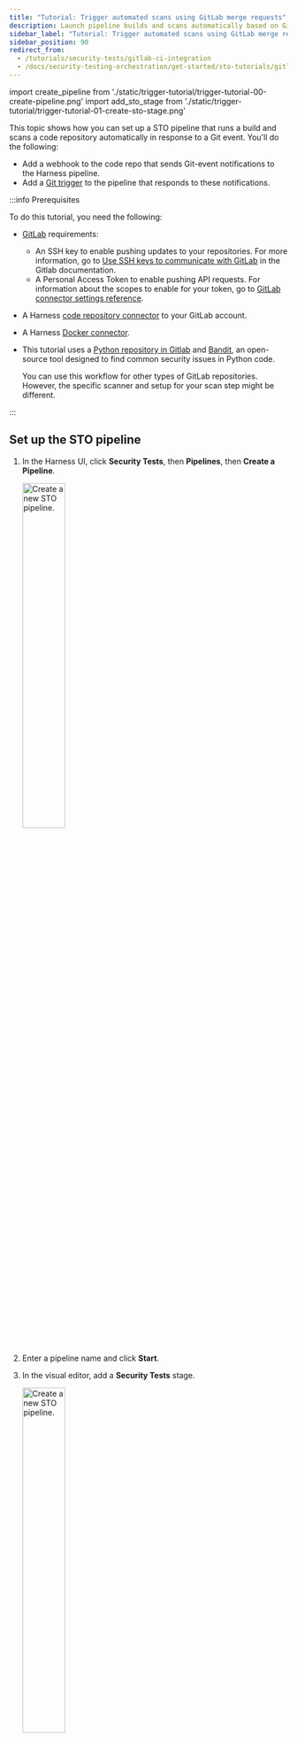 ```yaml
---
title: "Tutorial: Trigger automated scans using GitLab merge requests"
description: Launch pipeline builds and scans automatically based on GitLab merge requests.
sidebar_label: "Tutorial: Trigger automated scans using GitLab merge requests"
sidebar_position: 90
redirect_from:
  - /tutorials/security-tests/gitlab-ci-integration
  - /docs/security-testing-orchestration/get-started/sto-tutorials/gitlab-ci-integration
---
```


<CTABanner
  buttonText="Learn More"
  title="Continue your learning journey."
  tagline="Take a Security Testing Orchestration certification today!"
  link="/certifications/sto"
  closable={true}
  target="_self"
/>

import create_pipeline from './static/trigger-tutorial/trigger-tutorial-00-create-pipeline.png'
import add_sto_stage from './static/trigger-tutorial/trigger-tutorial-01-create-sto-stage.png'

This topic shows how you can set up a STO pipeline that runs a build and scans a code repository automatically in response to a Git event. You'll do the following:

- Add a webhook to the code repo that sends Git-event notifications to the Harness pipeline.
- Add a [Git trigger](/docs/platform/triggers/triggering-pipelines/) to the pipeline that responds to these notifications.

:::info Prerequisites

To do this tutorial, you need the following:

- [GitLab](https://gitlab.com/) requirements:
  - An SSH key to enable pushing updates to your repositories. For more information, go to [Use SSH keys to communicate with GitLab](https://docs.gitlab.com/ee/user/ssh.html) in the Gitlab documentation.
  - A Personal Access Token to enable pushing API requests. For information about the scopes to enable for your token, go to [GitLab connector settings reference](/docs/platform/connectors/code-repositories/ref-source-repo-provider/git-lab-connector-settings-reference/#passwordpersonal-access-token).
- A Harness [code repository connector](/docs/category/code-repositories) to your GitLab account.
- A Harness [Docker connector](/docs/platform/connectors/cloud-providers/ref-cloud-providers/docker-registry-connector-settings-reference).
- This tutorial uses a [Python repository in Gitlab](https://gitlab.com/gitsequence090/TestPythonSAST) and [Bandit](https://github.com/PyCQA/bandit), an open-source tool designed to find common security issues in Python code.

  You can use this workflow for other types of GitLab repositories. However, the specific scanner and setup for your scan step might be different.

:::

## Set up the STO pipeline

1. In the Harness UI, click **Security Tests**, then **Pipelines**, then **Create a Pipeline**.

   <img src={create_pipeline} alt="Create a new STO pipeline." height="40%" width="40%" />

2. Enter a pipeline name and click **Start**.

3. In the visual editor, add a **Security Tests** stage.

   <img src={add_sto_stage} alt="Create a new STO pipeline." height="40%" width="40%" />

4. In **About your Stage**, do the following:

   1. Enter a name.

   2. In **Configure Codebase**, select your codebase connector and enter the repository that you want to scan.

   ![](./static/trigger-tutorial/trigger-tutorial-02-set-up-sto-stage.png)

   3. Click **Set up Stage**.

5. In **Infrastructure**, specify your build infrastructure. STO supports Cloud (Linux AMD64) and Kubernetes infrastructures.

6. In **Execution**, click **Add Step** and select **Bandit**.

7. In **Configure Bandit**, specify the following:

   1. Scan Mode = **Orchestration**

   2. Target name = **_your-name_-dvpwa**

   3. Target variaent = **\<+codebase.branch>**

8. Click **Apply Changes** to return to the pipeline,

9. Click **Run** (top right). In **Run Pipeline**, select **Git Branch** for the build type and **master** for the branch name. Then click **Run Pipeline** to ensure that the pipeline runs successfully as configured.

## Add a trigger to your pipeline

Add a trigger to your pipeline that that listens for incoming requests on a webhook.

1. In the rop right of the visual editor, click **Triggers**.

2. Click **New Trigger** and select the webhook for your Git service provider.

   ![New webhook trigger](./static/trigger-tutorial/trigger-tutorial-04-select-trigger.png)

3. In **Configuration**, specify the webhook as follows. This is a typical setup, where any event related to a merge request triggers a pipeline build.

   1. Connector = The connector to your Git service provider.

   2. Repository Name = The repository you want to scan.

   3. Event = **Merge Request**.

   4. Select **Any Actions**.

   ![](./static/trigger-tutorial/trigger-tutorial-05-trigger-config.png)

4. In **Conditions**, set the conditions for running the pipeline. The typical setup is to trigger a build based on the main or master branch of the repo.

   ![](./static/trigger-tutorial/trigger-tutorial-06-trigger-condition.png)

5. In **Pipeline Input**, select **Git Branch** for the build type and enter **\<+trigger.branch>** for the branch name. Then click **Create Trigger**.

   ![](./static/trigger-tutorial/trigger-tutorial-08-pipeline-input.png)

   The new trigger now appears in the Triggers table. Note that this table includes a **Webhook** column with a link.

6. Click the **Webhook** link to copy the webhook URL for this trigger to the clipboard. You will now add this webhook to your Git service.

   ![](./static/trigger-tutorial/trigger-tutorial-07-copy-url-webhook.png)

## Add the trigger webhook to your Git service

The steps to do this differ depending on the service you're using. These steps assume you're using GitLab.

1. Go to your GitLab project, select **Settings**, and then select **Webhooks** in the left menu.

2. Enter the webhook URL and your GitLab personal access token.

3. Select the **Merge request event** as the event type to trigger the webhook.

4. Click **Add webhook** at the bottom of the page.

## Create a Merge Request in GitLab

To verify that your trigger is working correctly, do the following:

1. Open a browser page and point it to the **Execution History** page for your Harness pipeline.

2. Go to your GitLab repo, then create and approve a merge request.

With the integration in place, the following events occur when you create a merge request in your GitLab repository:

1. GitLab sends a request to the Harness webhook.

2. The Harness pipeline starts a new build automatically, using information from the incoming request.

3. When the build finishes, you can see the scan results in the **Security Tests** tab.

<figure>

![](./static/trigger-tutorial/trigger-tutorial-09-triggered-build.png)

<figcaption>Harness pipeline build launched from trigger</figcaption>
</figure>

<figure>

![](./static/trigger-tutorial/trigger-tutorial-10-security-tests.png)

<figcaption>Scan results</figcaption>
</figure>
